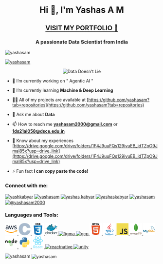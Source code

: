 <h1 align="center">Hi 👋, I'm Yashas A M</h1>

 <h2 align="center"><a href="https://yashasam.vercel.app//"> VISIT MY PORTFOLIO 📍</a></h2> 
<h3 align="center">A passionate Data Scientist  from India</h3>

<p align="left"> <img src="https://komarev.com/ghpvc/?username=yashasam&label=Profile%20views&color=0e75b6&style=flat" alt="yashasam" /> </p>

<p align="left"> <a href="https://github.com/ryo-ma/github-profile-trophy"><img src="https://github-profile-trophy.vercel.app/?username=yashasam" alt="yashasam" /></a> </p>

<p align="center">
  <img src="https://github.com/user-attachments/assets/db7fc095-7f39-4925-bf2a-a6d0de146890" alt="Data Doesn't Lie">
</p>

- 🔭 I’m currently working on  " Agentic AI "

- 🌱 I’m currently learning **Machine & Deep Learning**

- 👨‍💻 All of my projects are available at [https://github.com/yashasam?tab=repositories](https://github.com/yashasam?tab=repositories)

- 💬 Ask me about **Data**

- 📫 How to reach me **yashasam2000@gmail.com** or **1ds21ai058@dsce.edu.in**

- 📄 Know about my experiences [https://drive.google.com/drive/folders/1F4J9uuFQs129ivuEB_idTZpO9Jmal85x?usp=drive_link](https://drive.google.com/drive/folders/1F4J9uuFQs129ivuEB_idTZpO9Jmal85x?usp=drive_link)

- ⚡ Fun fact **I can copy paste the code!**

<h3 align="left">Connect with me:</h3>
<p align="left">
<a href="https://twitter.com/yashkabyar" target="blank"><img align="center" src="https://raw.githubusercontent.com/rahuldkjain/github-profile-readme-generator/master/src/images/icons/Social/twitter.svg" alt="yashkabyar" height="30" width="40" /></a>
<a href="https://linkedin.com/in/yashasam" target="blank"><img align="center" src="https://raw.githubusercontent.com/rahuldkjain/github-profile-readme-generator/master/src/images/icons/Social/linked-in-alt.svg" alt="yashasam" height="30" width="40" /></a>
<a href="https://fb.com/yashas kabyar" target="blank"><img align="center" src="https://raw.githubusercontent.com/rahuldkjain/github-profile-readme-generator/master/src/images/icons/Social/facebook.svg" alt="yashas kabyar" height="30" width="40" /></a>
<a href="https://instagram.com/yashaskabyar" target="blank"><img align="center" src="https://raw.githubusercontent.com/rahuldkjain/github-profile-readme-generator/master/src/images/icons/Social/instagram.svg" alt="yashaskabyar" height="30" width="40" /></a>
<a href="https://www.codechef.com/users/yashasam" target="blank"><img align="center" src="https://cdn.jsdelivr.net/npm/simple-icons@3.1.0/icons/codechef.svg" alt="yashasam" height="30" width="40" /></a>
<a href="https://www.hackerearth.com/@yashasam2000" target="blank"><img align="center" src="https://raw.githubusercontent.com/rahuldkjain/github-profile-readme-generator/master/src/images/icons/Social/hackerearth.svg" alt="@yashasam2000" height="30" width="40" /></a>
</p>

<h3 align="left">Languages and Tools:</h3>
<p align="left"> <a href="https://aws.amazon.com" target="_blank" rel="noreferrer"> <img src="https://raw.githubusercontent.com/devicons/devicon/master/icons/amazonwebservices/amazonwebservices-original-wordmark.svg" alt="aws" width="40" height="40"/> </a> <a href="https://www.cprogramming.com/" target="_blank" rel="noreferrer"> <img src="https://raw.githubusercontent.com/devicons/devicon/master/icons/c/c-original.svg" alt="c" width="40" height="40"/> </a> <a href="https://www.w3schools.com/css/" target="_blank" rel="noreferrer"> <img src="https://raw.githubusercontent.com/devicons/devicon/master/icons/css3/css3-original-wordmark.svg" alt="css3" width="40" height="40"/> </a> <a href="https://www.docker.com/" target="_blank" rel="noreferrer"> <img src="https://raw.githubusercontent.com/devicons/devicon/master/icons/docker/docker-original-wordmark.svg" alt="docker" width="40" height="40"/> </a> <a href="https://www.figma.com/" target="_blank" rel="noreferrer"> <img src="https://www.vectorlogo.zone/logos/figma/figma-icon.svg" alt="figma" width="40" height="40"/> </a> <a href="https://cloud.google.com" target="_blank" rel="noreferrer"> <img src="https://www.vectorlogo.zone/logos/google_cloud/google_cloud-icon.svg" alt="gcp" width="40" height="40"/> </a> <a href="https://www.w3.org/html/" target="_blank" rel="noreferrer"> <img src="https://raw.githubusercontent.com/devicons/devicon/master/icons/html5/html5-original-wordmark.svg" alt="html5" width="40" height="40"/> </a> <a href="https://www.java.com" target="_blank" rel="noreferrer"> <img src="https://raw.githubusercontent.com/devicons/devicon/master/icons/java/java-original.svg" alt="java" width="40" height="40"/> </a> <a href="https://developer.mozilla.org/en-US/docs/Web/JavaScript" target="_blank" rel="noreferrer"> <img src="https://raw.githubusercontent.com/devicons/devicon/master/icons/javascript/javascript-original.svg" alt="javascript" width="40" height="40"/> </a> <a href="https://www.mongodb.com/" target="_blank" rel="noreferrer"> <img src="https://raw.githubusercontent.com/devicons/devicon/master/icons/mongodb/mongodb-original-wordmark.svg" alt="mongodb" width="40" height="40"/> </a> <a href="https://www.mysql.com/" target="_blank" rel="noreferrer"> <img src="https://raw.githubusercontent.com/devicons/devicon/master/icons/mysql/mysql-original-wordmark.svg" alt="mysql" width="40" height="40"/> </a> <a href="https://nodejs.org" target="_blank" rel="noreferrer"> <img src="https://raw.githubusercontent.com/devicons/devicon/master/icons/nodejs/nodejs-original-wordmark.svg" alt="nodejs" width="40" height="40"/> </a> <a href="https://www.python.org" target="_blank" rel="noreferrer"> <img src="https://raw.githubusercontent.com/devicons/devicon/master/icons/python/python-original.svg" alt="python" width="40" height="40"/> </a> <a href="https://reactjs.org/" target="_blank" rel="noreferrer"> <img src="https://raw.githubusercontent.com/devicons/devicon/master/icons/react/react-original-wordmark.svg" alt="react" width="40" height="40"/> </a> <a href="https://reactnative.dev/" target="_blank" rel="noreferrer"> <img src="https://reactnative.dev/img/header_logo.svg" alt="reactnative" width="40" height="40"/> </a> <a href="https://unity.com/" target="_blank" rel="noreferrer"> <img src="https://www.vectorlogo.zone/logos/unity3d/unity3d-icon.svg" alt="unity" width="40" height="40"/> </a> </p>

<p><img align="left" src="https://github-readme-stats.vercel.app/api/top-langs?username=yashasam&show_icons=true&locale=en&layout=compact" alt="yashasam" /></p>

<p>&nbsp;<img align="center" src="https://github-readme-stats.vercel.app/api?username=yashasam&show_icons=true&locale=en" alt="yashasam" /></p>

